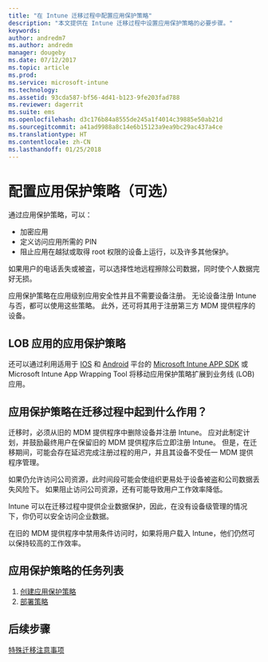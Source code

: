 ```yaml
---
title: "在 Intune 迁移过程中配置应用保护策略"
description: "本文提供在 Intune 迁移过程中设置应用保护策略的必要步骤。"
keywords: 
author: andredm7
ms.author: andredm
manager: dougeby
ms.date: 07/12/2017
ms.topic: article
ms.prod: 
ms.service: microsoft-intune
ms.technology: 
ms.assetid: 93cda587-bf56-4d41-b123-9fe203fad788
ms.reviewer: dagerrit
ms.suite: ems
ms.openlocfilehash: d3c176b84a8555de245a1f4014c39885e50ab21d
ms.sourcegitcommit: a41ad9988a8c14e6b15123a9ea9bc29ac437a4ce
ms.translationtype: HT
ms.contentlocale: zh-CN
ms.lasthandoff: 01/25/2018
---
```

# <a name="configure-app-protection-policies-optional"></a>配置应用保护策略（可选）


通过应用保护策略，可以：
* 加密应用
* 定义访问应用所需的 PIN
* 阻止应用在越狱或取得 root 权限的设备上运行，以及许多其他保护。

如果用户的电话丢失或被盗，可以选择性地远程擦除公司数据，同时使个人数据完好无损。

应用保护策略在应用级别应用安全性并且不需要设备注册。 无论设备注册 Intune 与否，都可以使用这些策略。 此外，还可将其用于注册第三方 MDM 提供程序的设备。

## <a name="app-protection-policies-with-lob-apps"></a>LOB 应用的应用保护策略

还可以通过利用适用于 [IOS](https://www.microsoft.com/download/details.aspx?id=45218&751be11f-ede8-5a0c-058c-2ee190a24fa6=True) 和 [Android](https://www.microsoft.com/download/details.aspx?id=47267) 平台的 [Microsoft Intune APP SDK](app-sdk-get-started.md) 或 Microsoft Intune App Wrapping Tool 将移动应用保护策略扩展到业务线 (LOB) 应用。

## <a name="how-do-app-protection-policies-help-during-migration"></a>应用保护策略在迁移过程中起到什么作用？

迁移时，必须从旧的 MDM 提供程序中删除设备并注册 Intune。 应对此制定计划，并鼓励最终用户在保留旧的 MDM 提供程序后立即注册 Intune。 但是，在迁移期间，可能会存在延迟完成注册过程的用户，并且其设备不受任一 MDM 提供程序管理。

如果仍允许访问公司资源，此时间段可能会使组织更易处于设备被盗和公司数据丢失风险下。 如果阻止访问公司资源，还有可能导致用户工作效率降低。

Intune 可以在迁移过程中提供企业数据保护，因此，在没有设备级管理的情况下，你仍可以安全访问企业数据。

在旧的 MDM 提供程序中禁用条件访问时，如果将用户载入 Intune，他们仍然可以保持较高的工作效率。

## <a name="task-list-for-app-protection-policies"></a>应用保护策略的任务列表

1. [创建应用保护策略](app-protection-policies.md#create-an-app-protection-policy)
2. [部署策略](app-protection-policies.md#deploy-a-policy-to-users)


## <a name="next-steps"></a>后续步骤

[特殊迁移注意事项](migration-guide-considerations.md)
